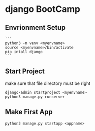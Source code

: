 # django BootCamp

## Envrionment Setup

    ```
    python3 -m venv <myenvname>
    source <myenvname>/bin/activate
    pip intall django
    ```

## Start Project

make sure that file directory must be right

    django-admin startproject <myenvname>
    python3 manage.py runserver


## Make First App

    python3 manage.py startapp <appname>